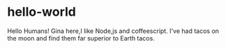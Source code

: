 # hello-world

Hello Humans!
Gina here,I like Node,js and coffeescript.
I've had tacos on the moon and find them far superior to Earth tacos.
